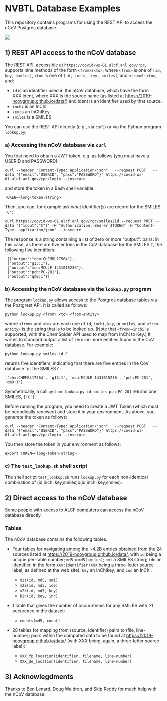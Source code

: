# NVBTL Database Examples

This repository contains programs for using the REST API to access the nCoV Postgres database. 

![](https://github.com/globus-labs/nvbtl-database-examples/blob/master/nCoV.jpg)

## 1) REST API access to the nCoV database

The REST API, accessible at `https://covid-ws-01.alcf.anl.gov/rpc`, supports nine methods of the form `<from>2<to>`, where `<from>` is one of `[id, key, smiles]`, `<to>` is one of `[id, inchi, key, smiles]`, and `<from>`!=`<to>`, and:
* `id` is an identifier used in the nCoV database, which have the form XXX:ident, where XXX is the source name (as listed at https://2019-ncovgroup.github.io/data/) and ident is an identifier used by that source.
* `inchi` is an InChI
* `key` is an InChIKey
* `smiles` is a SMILES

You can use the REST API directly (e.g., via `curl`) or via the Python program `lookup.py`. 

### a) Accessing the nCoV database via `curl`

You first need to obtain a JWT token, e.g. as follows (you must have a USERID and PASSWORD):
```
curl --header "Content-Type: application/json"   --request POST   --data '{"email":"USERID", "pass":"PASSWORD"}' https://covid-ws-01.alcf.anl.gov/rpc/login --insecure
```
and store the token in a Bash shell variable:
```
TOKEN=<long-token-string>
```

Then, you can, for example ask what identifier(s) are record for the SMILES `'C'`:
```
curl https://covid-ws-01.alcf.anl.gov/rpc/smiles2id --request POST --data '{"input":"C"}' -H "Authorization: Bearer $TOKEN" -H "Content-Type: application/json" --insecure
```
The response is a string containing a list of zero or more "output":<value> pairs: in this case, as there are five entries in the CoV database for the SMILES `C`, the following five identifiers:
```
 [{"output":"chm:CHEMBL17564"}, 
 {"output":"g13:1"}, 
 {"output":"mcu:MCULE-1431015236"}, 
 {"output":"pch:PC-281"}, 
 {"output":"qm9:1"}]
```


### b) Accessing the nCoV database via the `lookup.py` program

The program `lookup.py` allows access to the Postgres database tables via the Postgrest API. It is called as follows:
```
python lookup.py <from> <to> <from-entity>
```
where `<from>` and `<to>` are each one of `id`, `inchi`, `key`, or `smiles`, and `<from-entity>` is the string that is to be looked up. (Note that `<from>=inchi` is supported, with the ChemSpider API used to map from InChI to Key.) 
It writes to standard output a list of zero-or-more entities found in the CoV database. For example:
```
python lookup.py smiles id C
```
returns five identifiers, indicating that there are five entries in the CoV database for the SMILES `C`:
```
['chm:CHEMBL17564', 'g13:1', 'mcu:MCULE-1431015236', 'pch:PC-281', 'qm9:1']
```
Symmetrically, a call `python lookup.py id smiles pch:PC-281` returns one SMILES, `['C']`.

Before running the program, you need to create a JWT Token (which must be periodically renewed) and store it in your environment. As above, you generate the token as follows:

```
curl --header "Content-Type: application/json"   --request POST   --data '{"email":"USERID", "pass":"PASSWORD"}' https://covid-ws-01.alcf.anl.gov/rpc/login --insecure
```
You then store the token in your environment as follows:
```
export TOKEN=<long-token-string>
```

### c) The `test_lookup.sh` shell script

The shell script `test_lookup.sh` runs `lookup.py` for each non-identical combination of (id,inchi,key,smiles)x(id,inchi,key,smiles).

## 2) Direct access to the nCoV database

Some people with access to ALCF computers can access the nCoV database directly. 

### Tables

The nCoV database contains the following tables.

* Four tables for navigating among the ~4.2B entries obtained from the 24 sources listed at https://2019-ncovgroup.github.io/data/, with `id` being a unique per-table number; `md5` = `md5(smiles)`; `smi` a SMILES string; `ide` an identifier, in the form `XXX:identifier` (`XXX` being a three-letter source label, as defined at the web site); `key` an InChIkey; and `inc` an InChI.
  * `m2s(id, md5, smi)`
  * `m2i(id, md5, ide)`
  * `m2k(id, md5, key)`
  * `k2n(id, key, inc)`

* 1 table that gives the number of occurrences for any SMILES with >1 occurence in the dataset:
  * `counts(md5, count)`
 
* 28 tables for mapping from (source, identifier) pairs to (file, line-number) pairs within the computed data to be found at https://2019-ncovgroup.github.io/data/ (with XXX being, again, a three-letter source label):
  * `XXX_fp_location(identifier, filename, line-number)`
  * `XXX_de_location(identifier, filename, line-number)`
  
  
## 3) Acknowlegdments

Thanks to Ben Lenard, Doug Waldron, and Skip Reddy for much help with the nCoV database.

